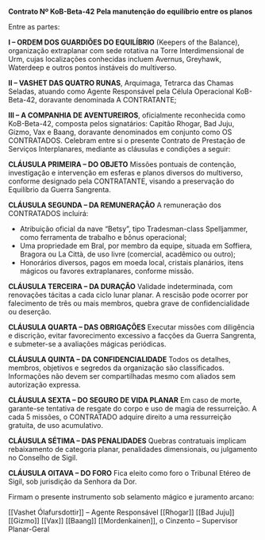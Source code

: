 **Contrato Nº KoB-Beta-42**
**Pela manutenção do equilíbrio entre os planos**

Entre as partes:

**I – ORDEM DOS GUARDIÕES DO EQUILÍBRIO** (Keepers of the Balance),
organização extraplanar com sede rotativa na Torre Interdimensional de Urm,
cujas localizações conhecidas incluem Avernus, Greyhawk, Waterdeep e outros
pontos instáveis do multiverso.

**II – VASHET DAS QUATRO RUNAS**, Arquimaga, Tetrarca das Chamas Seladas,
atuando como Agente Responsável pela Célula Operacional KoB-Beta-42,
doravante denominada A CONTRATANTE;

**III – A COMPANHIA DE AVENTUREIROS**, oficialmente reconhecida como
KoB-Beta-42, composta pelos signatários: Capitão Rhogar, Bad Juju, Gizmo, Vax
e Baang, doravante denominados em conjunto como OS CONTRATADOS.
Celebram entre si o presente Contrato de Prestação de Serviços Interplanares,
mediante as cláusulas e condições a seguir:

**CLÁUSULA PRIMEIRA – DO OBJETO**
Missões pontuais de contenção, investigação e intervenção em esferas e planos
diversos do multiverso, conforme designado pela CONTRATANTE, visando a
preservação do Equilíbrio da Guerra Sangrenta.

**CLÁUSULA SEGUNDA – DA REMUNERAÇÃO**
A remuneração dos CONTRATADOS incluirá:
- Atribuição oficial da nave “Betsy”, tipo Tradesman-class Spelljammer, como
ferramenta de trabalho e bônus operacional;
- Uma propriedade em Bral, por membro da equipe, situada em Soffiera, Bragora
ou La Città, de uso livre (comercial, acadêmico ou outro);
- Honorários diversos, pagos em moeda local, cristais planários, itens mágicos ou
favores extraplanares, conforme missão.

**CLÁUSULA TERCEIRA – DA DURAÇÃO**
Validade indeterminada, com renovações tácitas a cada ciclo lunar planar. A
rescisão pode ocorrer por falecimento de três ou mais membros, quebra grave de
confidencialidade ou deserção.

**CLÁUSULA QUARTA – DAS OBRIGAÇÕES**
Executar missões com diligência e discrição, evitar favorecimento excessivo a
facções da Guerra Sangrenta, e submeter-se a avaliações mágicas periódicas.

**CLÁUSULA QUINTA – DA CONFIDENCIALIDADE**
Todos os detalhes, membros, objetivos e segredos da organização são
classificados. Informações não devem ser compartilhadas mesmo com aliados sem
autorização expressa.

**CLÁUSULA SEXTA – DO SEGURO DE VIDA PLANAR**
Em caso de morte, garante-se tentativa de resgate do corpo e uso de magia de
ressurreição. A cada 5 missões, o CONTRATADO adquire direito a uma
ressurreição gratuita, de uso acumulativo.

**CLÁUSULA SÉTIMA – DAS PENALIDADES**
Quebras contratuais implicam rebaixamento de categoria planar, penalidades
dimensionais, ou julgamento no Conselho de Sigil.

**CLÁUSULA OITAVA – DO FORO**
Fica eleito como foro o Tribunal Etéreo de Sigil, sob jurisdição da Senhora da Dor.


Firmam o presente instrumento sob selamento mágico e juramento arcano:

[[Vashet Ólafursdottir]] – Agente Responsável
[[Rhogar]]
[[Bad Juju]]
[[Gizmo]]
[[Vax]]
[[Baang]]
[[Mordenkainen]], o Cinzento – Supervisor Planar-Geral